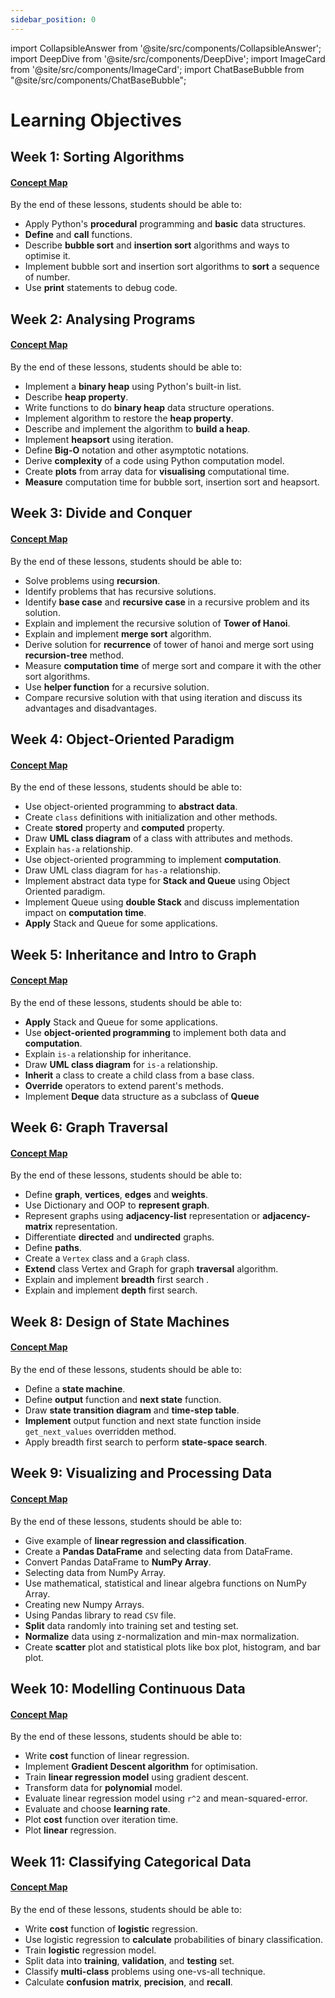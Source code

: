 ```yaml
---
sidebar_position: 0
---
```


import CollapsibleAnswer from '@site/src/components/CollapsibleAnswer';
import DeepDive from '@site/src/components/DeepDive';
import ImageCard from '@site/src/components/ImageCard';
import ChatBaseBubble from "@site/src/components/ChatBaseBubble";

# Learning Objectives

## Week 1: Sorting Algorithms

#### [Concept Map](/learning-objectives/python)

By the end of these lessons, students should be able to:

- Apply Python's **procedural** programming and **basic** data structures.
- **Define** and **call** functions.
- Describe **bubble sort** and **insertion sort** algorithms and ways to optimise it.
- Implement bubble sort and insertion sort algorithms to **sort** a sequence of number.
- Use **print** statements to debug code.

## Week 2: Analysing Programs

#### [Concept Map](/learning-objectives/analysing-programs)

By the end of these lessons, students should be able to:

- Implement a **binary heap** using Python's built-in list.
- Describe **heap property**.
- Write functions to do **binary heap** data structure operations.
- Implement algorithm to restore the **heap property**.
- Describe and implement the algorithm to **build a heap**.
- Implement **heapsort** using iteration.
- Define **Big-O** notation and other asymptotic notations.
- Derive **complexity** of a code using Python computation model.
- Create **plots** from array data for **visualising** computational time.
- **Measure** computation time for bubble sort, insertion sort and heapsort.

## Week 3: Divide and Conquer

#### [Concept Map](/learning-objectives/divide-conquer)

By the end of these lessons, students should be able to:

- Solve problems using **recursion**.
- Identify problems that has recursive solutions.
- Identify **base case** and **recursive case** in a recursive problem and its solution.
- Explain and implement the recursive solution of **Tower of Hanoi**.
- Explain and implement **merge sort** algorithm.
- Derive solution for **recurrence** of tower of hanoi and merge sort using **recursion-tree** method.
- Measure **computation time** of merge sort and compare it with the other sort algorithms.
- Use **helper function** for a recursive solution.
- Compare recursive solution with that using iteration and discuss its advantages and disadvantages.

## Week 4: Object-Oriented Paradigm

#### [Concept Map](/learning-objectives/oop)

By the end of these lessons, students should be able to:

- Use object-oriented programming to **abstract data**.
- Create `class` definitions with initialization and other methods.
- Create **stored** property and **computed** property.
- Draw **UML class diagram** of a class with attributes and methods.
- Explain `has-a` relationship.
- Use object-oriented programming to implement **computation**.
- Draw UML class diagram for `has-a` relationship.
- Implement abstract data type for **Stack and Queue** using Object Oriented paradigm.
- Implement Queue using **double Stack** and discuss implementation impact on **computation time**.
- **Apply** Stack and Queue for some applications.


## Week 5: Inheritance and Intro to Graph

#### [Concept Map](/learning-objectives/oop-inheritance)

By the end of these lessons, students should be able to:
- **Apply** Stack and Queue for some applications.
- Use **object-oriented programming** to implement both data and **computation**.
- Explain `is-a` relationship for inheritance.
- Draw **UML class diagram** for `is-a` relationship.
- **Inherit** a class to create a child class from a base class.
- **Override** operators to extend parent's methods.
- Implement **Deque** data structure as a subclass of **Queue**

## Week 6: Graph Traversal

#### [Concept Map](/learning-objectives/graph-traversal)
By the end of these lessons, students should be able to:
- Define **graph**, **vertices**, **edges** and **weights**.
- Use Dictionary and OOP to **represent graph**.
- Represent graphs using **adjacency-list** representation or **adjacency-matrix** representation.
- Differentiate **directed** and **undirected** graphs.
- Define **paths**.
- Create a `Vertex` class and a `Graph` class.
- **Extend** class Vertex and Graph for graph **traversal** algorithm.
- Explain and implement **breadth** first search .
- Explain and implement **depth** first search.

## Week 8: Design of State Machines

#### [Concept Map](/learning-objectives/sm)

By the end of these lessons, students should be able to:

- Define a **state machine**.
- Define **output** function and **next state** function.
- Draw **state transition diagram** and **time-step table**.
- **Implement** output function and next state function inside `get_next_values` overridden method.
- Apply breadth first search to perform **state-space search**.

## Week 9: Visualizing and Processing Data

#### [Concept Map](/learning-objectives/vis-proc)

By the end of these lessons, students should be able to:

- Give example of **linear regression and classification**.
- Create a **Pandas DataFrame** and selecting data from DataFrame.
- Convert Pandas DataFrame to **NumPy Array**.
- Selecting data from NumPy Array.
- Use mathematical, statistical and linear algebra functions on NumPy Array.
- Creating new Numpy Arrays.
- Using Pandas library to read `CSV` file.
- **Split** data randomly into training set and testing set.
- **Normalize** data using z-normalization and min-max normalization.
- Create **scatter** plot and statistical plots like box plot, histogram, and bar plot.

## Week 10: Modelling Continuous Data

#### [Concept Map](/learning-objectives/modelling)

By the end of these lessons, students should be able to:

- Write **cost** function of linear regression.
- Implement **Gradient Descent algorithm** for optimisation.
- Train **linear regression model** using gradient descent.
- Transform data for **polynomial** model.
- Evaluate linear regression model using `r^2` and mean-squared-error.
- Evaluate and choose **learning rate**.
- Plot **cost** function over iteration time.
- Plot **linear** regression.

## Week 11: Classifying Categorical Data

#### [Concept Map](/learning-objectives/classify)

By the end of these lessons, students should be able to:

- Write **cost** function of **logistic** regression.
- Use logistic regression to **calculate** probabilities of binary classification.
- Train **logistic** regression model.
- Split data into **training**, **validation**, and **testing** set.
- Classify **multi-class** problems using one-vs-all technique.
- Calculate **confusion** **matrix**, **precision**, and **recall**.

